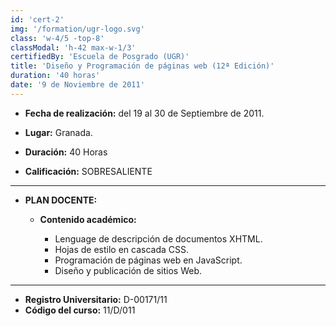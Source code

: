 ```yaml
---
id: 'cert-2'
img: '/formation/ugr-logo.svg'
class: 'w-4/5 -top-8'
classModal: 'h-42 max-w-1/3'
certifiedBy: 'Escuela de Posgrado (UGR)'
title: 'Diseño y Programación de páginas web (12ª Edición)'
duration: '40 horas'
date: '9 de Noviembre de 2011'
---
```


- **Fecha de realización:** del 19 al 30 de Septiembre de 2011.

- **Lugar:** Granada.

- **Duración:** 40 Horas

- **Calificación:** SOBRESALIENTE

---

- **PLAN DOCENTE:**

  - **Contenido académico:**

    - Lenguage de descripción de documentos XHTML.
    - Hojas de estilo en cascada CSS.
    - Programación de páginas web en JavaScript.
    - Diseño y publicación de sitios Web.

---

- **Registro Universitario:** D-00171/11
- **Código del curso:** 11/D/011
